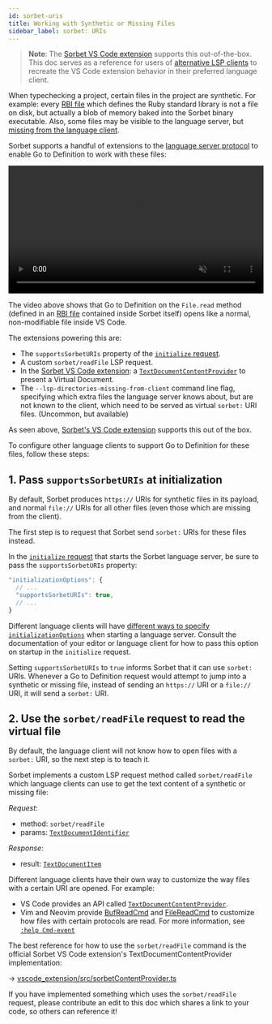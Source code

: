 ```yaml
---
id: sorbet-uris
title: Working with Synthetic or Missing Files
sidebar_label: sorbet: URIs
---
```


> **Note**: The [Sorbet VS Code extension](vscode.md) supports this out-of-the-box. This doc serves as a reference for users of [alternative LSP clients](lsp.md) to recreate the VS Code extension behavior in their preferred language client.

When typechecking a project, certain files in the project are synthetic. For example: every [RBI file](rbi.md) which defines the Ruby standard library is not a file on disk, but actually a blob of memory baked into the Sorbet binary executable. Also, some files may be visible to the language server, but [missing from the language client](lsp.md#a-note-on-watchman).

Sorbet supports a handful of extensions to the [language server protocol](lsp.md) to enable Go to Definition to work with these files:

<video autoplay loop muted playsinline width="865" style="max-width: 100%;">
  <source src="/img/lsp/vscode-text-document-content-provider.mp4" type="video/mp4">
</video>

<br>

The video above shows that Go to Definition on the `File.read` method (defined in an [RBI file](rbi.md) contained inside Sorbet itself) opens like a normal, non-modifiable file inside VS Code.

The extensions powering this are:

- The `supportsSorbetURIs` property of the [`initialize` request].
- A custom `sorbet/readFile` LSP request.
- In the [Sorbet VS Code extension](vscode.md): a [`TextDocumentContentProvider`] to present a Virtual Document.
- The `--lsp-directories-missing-from-client` command line flag, specifying which extra files the language server knows about, but are not known to the client, which need to be served as virtual `sorbet:` URI files. (Uncommon, but available)

[`TextDocumentContentProvider`]: https://code.visualstudio.com/api/extension-guides/virtual-documents

As seen above, [Sorbet's VS Code extension](vscode.md) supports this out of the box.

To configure other language clients to support Go to Definition for these files, follow these steps:

## 1. Pass `supportsSorbetURIs` at initialization

By default, Sorbet produces `https://` URIs for synthetic files in its payload, and normal `file://` URIs for all other files (even those which are missing from the client).

The first step is to request that Sorbet send `sorbet:` URIs for these files instead.

In the [`initialize` request] that starts the Sorbet language server, be sure to pass the `supportsSorbetURIs` property:

```js
"initializationOptions": {
  // ...
  "supportsSorbetURIs": true,
  // ...
}
```

Different language clients will have [different ways to specify `initializationOptions`](lsp.md#instructions-for-specific-language-clients) when starting a language server. Consult the documentation of your editor or language client for how to pass this option on startup in the `initialize` request.

Setting `supportsSorbetURIs` to `true` informs Sorbet that it can use `sorbet:` URIs. Whenever a Go to Definition request would attempt to jump into a synthetic or missing file, instead of sending an `https://` URI or a `file://` URI, it will send a `sorbet:` URI.

[`initialize` request]: lsp.md#initialize-request

## 2. Use the `sorbet/readFile` request to read the virtual file

By default, the language client will not know how to open files with a `sorbet:` URI, so the next step is to teach it.

Sorbet implements a custom LSP request method called `sorbet/readFile` which language clients can use to get the text content of a synthetic or missing file:

_Request_:

- method: `sorbet/readFile`
- params: [`TextDocumentIdentifier`]

_Response_:

- result: [`TextDocumentItem`]

Different language clients have their own way to customize the way files with a certain URI are opened. For example:

- VS Code provides an API called [`TextDocumentContentProvider`].
- Vim and Neovim provide [BufReadCmd] and [FileReadCmd] to customize how files with certain protocols are read. For more information, see [`:help Cmd-event`]

The best reference for how to use the `sorbet/readFile` command is the official Sorbet VS Code extension's TextDocumentContentProvider implementation:

→ [vscode_extension/src/sorbetContentProvider.ts](https://github.com/sorbet/sorbet/blob/master/vscode_extension/src/sorbetContentProvider.ts)

If you have implemented something which uses the `sorbet/readFile` request, please contribute an edit to this doc which shares a link to your code, so others can reference it!

[BufReadCmd]: https://vimhelp.org/autocmd.txt.html#BufReadCmd
[FileReadCmd]: https://vimhelp.org/autocmd.txt.html#FileReadCmd
[`:help Cmd-event`]: https://vimhelp.org/autocmd.txt.html#Cmd-event
[`TextDocumentIdentifier`]: https://microsoft.github.io/language-server-protocol/specifications/lsp/3.17/specification/#textDocumentIdentifier
[`TextDocumentItem`]: https://microsoft.github.io/language-server-protocol/specifications/lsp/3.17/specification/#textDocumentItem
